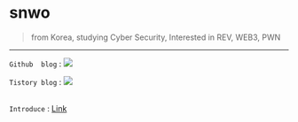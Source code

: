 # snwo
> from Korea, studying Cyber Security, Interested in REV, WEB3, PWN 
---

`Github  blog` : <a href="http://blog.solidity.kr" target="_blank"><img src="https://img.shields.io/badge/Blog-white?style=for-the-badge&logo=GitHub&logoColor=000000"/></a><br>

`Tistory blog` : <a href="https://snwo.tistory.com" target="_blank"><img src="https://img.shields.io/badge/Tistory-white?style=for-the-badge&logo=Directus&logoColor=000000"/></a><br><br>

`Introduce`  : [Link](https://solidity.kr) 
